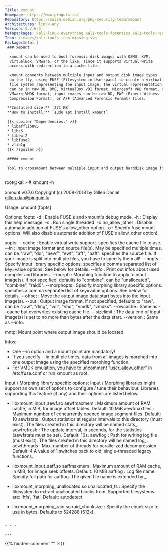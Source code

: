 ```yaml
---
Title: xmount
Homepage: https://www.pinguin.lu/
Repository: https://salsa.debian.org/pkg-security-team/xmount
Architectures: linux-any
Version: 0.7.6-3
Metapackages: kali-linux-everything kali-tools-forensics kali-tools-respond 
Icon: /images/kali-tools-icon-missing.svg
PackagesInfo: |
 ### xmount
 
  xmount can be used to boot forensic disk images with QEMU, KVM,
  VirtualBox, VMware, or the like, since it supports virtual write
  access with redirection to a cache file.
   
  xmount converts between multiple input and output disk image types
  on the fly, using FUSE (Filesystem in Userspace) to create a virtual
  file system representing the input image. The virtual representation
  can be in raw DD, DMG, VirtualBox VDI format, Microsoft VHD format, or
  VMware VMDK format; input images can be raw DD, EWF (Expert Witness
  Compression Format), or AFF (Advanced Forensic Format) files.
 
 **Installed size:** `271 KB`  
 **How to install:** `sudo apt install xmount`  
 
 {{< spoiler "Dependencies:" >}}
 * libafflib0v5 
 * libc6 
 * libewf2 
 * libfuse2 
 * zlib1g 
 {{< /spoiler >}}
 
 ##### xmount
 
 Tool to crossmount between multiple input and output harddisk image files
 
 ```
 root@kali:~# xmount -h
 
 xmount v0.7.6 Copyright (c) 2008-2018 by Gillen Daniel <gillen.dan@pinguin.lu>
 
 Usage:
   xmount [fopts] <xopts> <mntp>
 
 Options:
   fopts:
     -d : Enable FUSE's and xmount's debug mode.
     -h : Display this help message.
     -s : Run single threaded.
     -o no_allow_other : Disable automatic addition of FUSE's allow_other option.
     -o <fopts> : Specify fuse mount options. Will also disable automatic addition of FUSE's allow_other option!
 
   xopts:
     --cache <cfile> : Enable virtual write support.
       <cfile> specifies the cache file to use.
     --in <itype> <ifile> : Input image format and source file(s). May be specified multiple times.
       <itype> can be "raw", "dd", "aewf", "ewf", "aff", "aaff".
       <ifile> specifies the source file. If your image is split into multiple files, you have to specify them all!
     --inopts <iopts> : Specify input library specific options.
       <iopts> specifies a comma separated list of key=value options. See below for details.
     --info : Print out infos about used compiler and libraries.
     --morph <mtype> : Morphing function to apply to input image(s). If not specified, defaults to "combine".
       <mtype> can be "unallocated", "combine", "raid0".
     --morphopts <mopts> : Specify morphing library specific options.
       <mopts> specifies a comma separated list of key=value options. See below for details.
     --offset <off> : Move the output image data start <off> bytes into the input image(s).
     --out <otype> : Output image format. If not specified, defaults to "raw".
       <otype> can be "raw", "dmg", "vdi", "vhd", "vmdk", "vmdks".
     --owcache <file> : Same as --cache <file> but overwrites existing cache file.
     --sizelimit <size> : The data end of input image(s) is set to no more than <size> bytes after the data start.
     --version : Same as --info.
 
   mntp:
     Mount point where output image should be located.
 
 Infos:
   * One --in option and a mount point are mandatory!
   * If you specify --in multiple times, data from all images is morphed into one output image using the specified morphing function.
   * For VMDK emulation, you have to uncomment "user_allow_other" in /etc/fuse.conf or run xmount as root.
 
 Input / Morphing library specific options:
   Input / Morphing libraries might support an own set of options to configure / tune their behaviour.
   Libraries supporting this feature (if any) and their options are listed below.
 
   - libxmount_input_aewf.so
     aewfmaxmem   : Maximum amount of RAM cache, in MiB, for image offset tables. Default: 10 MiB
     aewfmaxfiles : Maximum number of concurrently opened image segment files. Default: 10
     aewfstats    : Output statistics at regular intervals to this directory (must exist).
                    The files created in this directory will be named stats_<pid>.
     aewfrefresh  : The update interval, in seconds, for the statistics (aewfstats must be set). Default: 10s.
     aewflog      : Path for writing log file (must exist).
                    The files created in this directory will be named log_<pid>.
     aewfthreads  : Max. number of threads for parallelized decompression. Default: 4
                    A value of 1 switches back to old, single-threaded legacy functions.
 
   - libxmount_input_aaff.so
     aaffmaxmem   : Maximum amount of RAM cache, in MiB, for image seek offsets. Default: 10 MiB
     aafflog      : Log file name.
     Specify full path for aafflog. The given file name is extended by _<pid>.
 
   - libxmount_morphing_unallocated.so
     unallocated_fs : Specify the filesystem to extract unallocated blocks from. Supported filesystems are: 'hfs', 'fat'. Default: autodetect.
 
   - libxmount_morphing_raid.so
     raid_chunksize : Specify the chunk size to use in bytes. Defaults to 524288 (512k).
 
 ```
 
 - - -
 
---
```

{{% hidden-comment "<!--Do not edit anything above this line-->" %}}
